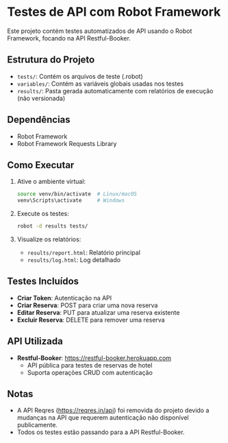 # Testes de API com Robot Framework

Este projeto contém testes automatizados de API usando o Robot Framework, focando na API Restful-Booker.

## Estrutura do Projeto

- `tests/`: Contém os arquivos de teste (.robot)
- `variables/`: Contém as variáveis globais usadas nos testes
- `results/`: Pasta gerada automaticamente com relatórios de execução (não versionada)

## Dependências

- Robot Framework
- Robot Framework Requests Library

## Como Executar

1. Ative o ambiente virtual:
   ```bash
   source venv/bin/activate  # Linux/macOS
   venv\Scripts\activate     # Windows
   ```

2. Execute os testes:
   ```bash
   robot -d results tests/
   ```

3. Visualize os relatórios:
   - `results/report.html`: Relatório principal
   - `results/log.html`: Log detalhado

## Testes Incluídos

- **Criar Token**: Autenticação na API
- **Criar Reserva**: POST para criar uma nova reserva
- **Editar Reserva**: PUT para atualizar uma reserva existente
- **Excluir Reserva**: DELETE para remover uma reserva

## API Utilizada

- **Restful-Booker**: https://restful-booker.herokuapp.com
  - API pública para testes de reservas de hotel
  - Suporta operações CRUD com autenticação

## Notas

- A API Reqres (https://reqres.in/api) foi removida do projeto devido a mudanças na API que requerem autenticação não disponível publicamente.
- Todos os testes estão passando para a API Restful-Booker.
